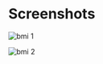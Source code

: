 # Screenshots

![bmi 1](https://github.com/sajalAppdevs/BMI_Calculator/assets/157599779/16d3d2c8-047e-4d79-9502-61d2e8d4d665)



![bmi 2](https://github.com/sajalAppdevs/BMI_Calculator/assets/157599779/e2f380fd-efd3-4463-b679-b1211a6b3f09)
